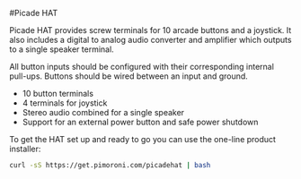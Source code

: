 <!--
---
name: Picade HAT
class: board
type: io,power
formfactor: HAT
manufacturer: Pimoroni
description: Arcade inputs & digital amp
buy: https://shop.pimoroni.com/products/picade-hat
github: https://github.com/pimoroni/picade-hat
image: 'picade-hat.png'
pincount: 40
eeprom: setup
power:
  '1':
  '2':
ground:
  '6':
  '9':
  '14':
  '20':
  '25':
  '30':
  '34':
  '39':
pin:
  '7':
    name: Shutdown
    mode: output
    active: low
  '11':
    name: Power Button
    mode: input
    active: low
  '12':
    name: I2S Clock
  '13':
    name: Enter
    mode: input
    active: low
  '15':
    name: Escape
    mode: input
    active: low
  '16':
    name: Coin
    mode: input
    active: low
  '18':
    name: Start
    mode: input
    active: low
  '19':
    name: 'Button 6'
    mode: input
    active: low
  '21':
    name: 'Button 5'
    mode: input
    active: low
  '22':
    name: 'Button 4'
    mode: input
    active: low
  '23':
    name: 'Button 2'
    mode: input
    active: low
  '24':
    name: 'Button 3'
    mode: input
    active: low
  '29':
    name: 'Button 1'
    mode: input
    active: low
  '31':
    name: Down
    mode: input
    active: low
  '32':
    name: Up
    mode: input
    active: low
  '35':
    name: I2S WS
  '36':
    name: Right
    mode: input
    active: low
  '38':
    name: Left
    mode: input
    active: low
  '40':
    name: I2S Data
install:
  'devices':
  - 'i2s'
-->
#Picade HAT

Picade HAT provides screw terminals for 10 arcade buttons and a joystick. It also includes a digital to analog audio converter and amplifier which outputs to a single speaker terminal.

All button inputs should be configured with their corresponding internal pull-ups. Buttons should be wired between an input and ground.

* 10 button terminals
* 4 terminals for joystick
* Stereo audio combined for a single speaker
* Support for an external power button and safe power shutdown

To get the HAT set up and ready to go you can use the one-line product installer:

```bash
curl -sS https://get.pimoroni.com/picadehat | bash
```
